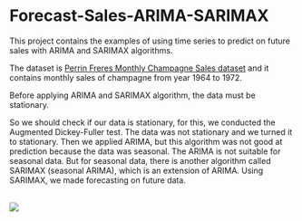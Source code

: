 # Forecast-Sales-ARIMA-SARIMAX

This project contains the examples of using time series to predict on future sales with ARIMA and SARIMAX algorithms. 

The dataset is [Perrin Freres Monthly Champagne Sales dataset](https://www.kaggle.com/datasets/anupamshah/perrin-freres-monthly-champagne-sales) and it contains monthly sales of champagne from year 1964 to 1972. 

Before applying ARIMA and SARIMAX algorithm, the data must be stationary. 

So we should check if our data is stationary, for this, we conducted the Augmented Dickey-Fuller test. The data was not stationary and we turned it to stationary. Then we applied ARIMA, but this algorithm was not good at prediction because the data was seasonal. The ARIMA is not suitable for seasonal data. But for seasonal data, there is another algorithm called SARIMAX (seasonal ARIMA), which is an extension of ARIMA. Using SARIMAX, we made forecasting on future data.

<br>

<img src="https://iili.io/HOCBlIt.png" /> 
